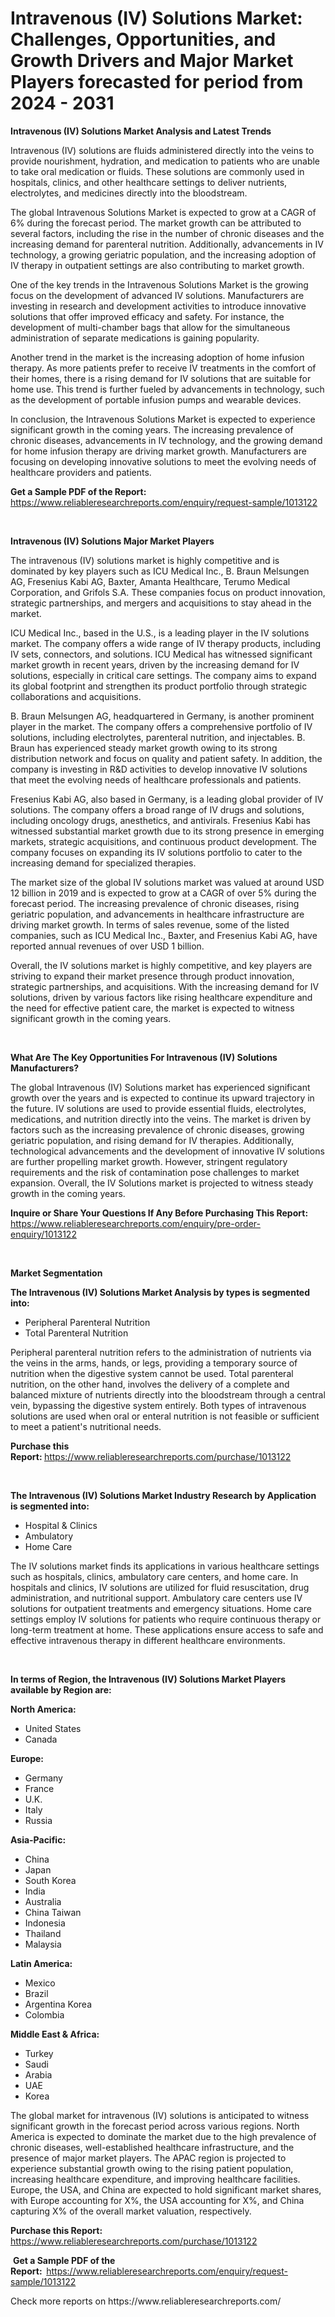 <p><h1>Intravenous (IV) Solutions Market: Challenges, Opportunities, and Growth Drivers and Major Market Players forecasted for period from 2024 - 2031</h1></p><p><strong>Intravenous (IV) Solutions Market Analysis and Latest Trends</strong></p>
<p><p>Intravenous (IV) solutions are fluids administered directly into the veins to provide nourishment, hydration, and medication to patients who are unable to take oral medication or fluids. These solutions are commonly used in hospitals, clinics, and other healthcare settings to deliver nutrients, electrolytes, and medicines directly into the bloodstream.</p><p>The global Intravenous Solutions Market is expected to grow at a CAGR of 6% during the forecast period. The market growth can be attributed to several factors, including the rise in the number of chronic diseases and the increasing demand for parenteral nutrition. Additionally, advancements in IV technology, a growing geriatric population, and the increasing adoption of IV therapy in outpatient settings are also contributing to market growth.</p><p>One of the key trends in the Intravenous Solutions Market is the growing focus on the development of advanced IV solutions. Manufacturers are investing in research and development activities to introduce innovative solutions that offer improved efficacy and safety. For instance, the development of multi-chamber bags that allow for the simultaneous administration of separate medications is gaining popularity.</p><p>Another trend in the market is the increasing adoption of home infusion therapy. As more patients prefer to receive IV treatments in the comfort of their homes, there is a rising demand for IV solutions that are suitable for home use. This trend is further fueled by advancements in technology, such as the development of portable infusion pumps and wearable devices.</p><p>In conclusion, the Intravenous Solutions Market is expected to experience significant growth in the coming years. The increasing prevalence of chronic diseases, advancements in IV technology, and the growing demand for home infusion therapy are driving market growth. Manufacturers are focusing on developing innovative solutions to meet the evolving needs of healthcare providers and patients.</p></p>
<p><strong>Get a Sample PDF of the Report:&nbsp;</strong> <a href="https://www.reliableresearchreports.com/enquiry/request-sample/1013122">https://www.reliableresearchreports.com/enquiry/request-sample/1013122</a></p>
<p>&nbsp;</p>
<p><strong>Intravenous (IV) Solutions Major Market Players</strong></p>
<p><p>The intravenous (IV) solutions market is highly competitive and is dominated by key players such as ICU Medical Inc., B. Braun Melsungen AG, Fresenius Kabi AG, Baxter, Amanta Healthcare, Terumo Medical Corporation, and Grifols S.A. These companies focus on product innovation, strategic partnerships, and mergers and acquisitions to stay ahead in the market.</p><p>ICU Medical Inc., based in the U.S., is a leading player in the IV solutions market. The company offers a wide range of IV therapy products, including IV sets, connectors, and solutions. ICU Medical has witnessed significant market growth in recent years, driven by the increasing demand for IV solutions, especially in critical care settings. The company aims to expand its global footprint and strengthen its product portfolio through strategic collaborations and acquisitions.</p><p>B. Braun Melsungen AG, headquartered in Germany, is another prominent player in the market. The company offers a comprehensive portfolio of IV solutions, including electrolytes, parenteral nutrition, and injectables. B. Braun has experienced steady market growth owing to its strong distribution network and focus on quality and patient safety. In addition, the company is investing in R&D activities to develop innovative IV solutions that meet the evolving needs of healthcare professionals and patients.</p><p>Fresenius Kabi AG, also based in Germany, is a leading global provider of IV solutions. The company offers a broad range of IV drugs and solutions, including oncology drugs, anesthetics, and antivirals. Fresenius Kabi has witnessed substantial market growth due to its strong presence in emerging markets, strategic acquisitions, and continuous product development. The company focuses on expanding its IV solutions portfolio to cater to the increasing demand for specialized therapies.</p><p>The market size of the global IV solutions market was valued at around USD 12 billion in 2019 and is expected to grow at a CAGR of over 5% during the forecast period. The increasing prevalence of chronic diseases, rising geriatric population, and advancements in healthcare infrastructure are driving market growth. In terms of sales revenue, some of the listed companies, such as ICU Medical Inc., Baxter, and Fresenius Kabi AG, have reported annual revenues of over USD 1 billion.</p><p>Overall, the IV solutions market is highly competitive, and key players are striving to expand their market presence through product innovation, strategic partnerships, and acquisitions. With the increasing demand for IV solutions, driven by various factors like rising healthcare expenditure and the need for effective patient care, the market is expected to witness significant growth in the coming years.</p></p>
<p>&nbsp;</p>
<p><strong>What Are The Key Opportunities For Intravenous (IV) Solutions Manufacturers?</strong></p>
<p><p>The global Intravenous (IV) Solutions market has experienced significant growth over the years and is expected to continue its upward trajectory in the future. IV solutions are used to provide essential fluids, electrolytes, medications, and nutrition directly into the veins. The market is driven by factors such as the increasing prevalence of chronic diseases, growing geriatric population, and rising demand for IV therapies. Additionally, technological advancements and the development of innovative IV solutions are further propelling market growth. However, stringent regulatory requirements and the risk of contamination pose challenges to market expansion. Overall, the IV Solutions market is projected to witness steady growth in the coming years.</p></p>
<p><strong>Inquire or Share Your Questions If Any Before Purchasing This Report:</strong> <a href="https://www.reliableresearchreports.com/enquiry/pre-order-enquiry/1013122">https://www.reliableresearchreports.com/enquiry/pre-order-enquiry/1013122</a></p>
<p>&nbsp;</p>
<p><strong>Market Segmentation</strong></p>
<p><strong>The Intravenous (IV) Solutions Market Analysis by types is segmented into:</strong></p>
<p><ul><li>Peripheral Parenteral Nutrition</li><li>Total Parenteral Nutrition</li></ul></p>
<p><p>Peripheral parenteral nutrition refers to the administration of nutrients via the veins in the arms, hands, or legs, providing a temporary source of nutrition when the digestive system cannot be used. Total parenteral nutrition, on the other hand, involves the delivery of a complete and balanced mixture of nutrients directly into the bloodstream through a central vein, bypassing the digestive system entirely. Both types of intravenous solutions are used when oral or enteral nutrition is not feasible or sufficient to meet a patient's nutritional needs.</p></p>
<p><strong>Purchase this Report:&nbsp;</strong><a href="https://www.reliableresearchreports.com/purchase/1013122">https://www.reliableresearchreports.com/purchase/1013122</a></p>
<p>&nbsp;</p>
<p><strong>The Intravenous (IV) Solutions Market Industry Research by Application is segmented into:</strong></p>
<p><ul><li>Hospital & Clinics</li><li>Ambulatory</li><li>Home Care</li></ul></p>
<p><p>The IV solutions market finds its applications in various healthcare settings such as hospitals, clinics, ambulatory care centers, and home care. In hospitals and clinics, IV solutions are utilized for fluid resuscitation, drug administration, and nutritional support. Ambulatory care centers use IV solutions for outpatient treatments and emergency situations. Home care settings employ IV solutions for patients who require continuous therapy or long-term treatment at home. These applications ensure access to safe and effective intravenous therapy in different healthcare environments.</p></p>
<p>&nbsp;</p>
<p><strong>In terms of Region, the Intravenous (IV) Solutions Market Players available by Region are:</strong></p>
<p>
    <p> <strong> North America: </strong>
        <ul>
            <li>United States</li>
            <li>Canada</li>
        </ul>
        </p> 
    <p> <strong> Europe: </strong>
        <ul>
            <li>Germany</li>
            <li>France</li>
            <li>U.K.</li>
            <li>Italy</li>
            <li>Russia</li>
        </ul>
        </p> 
    <p> <strong> Asia-Pacific: </strong>
        <ul>
            <li>China</li>
            <li>Japan</li>
            <li>South Korea</li>
            <li>India</li>
            <li>Australia</li>
            <li>China Taiwan</li>
            <li>Indonesia</li>
            <li>Thailand</li>
            <li>Malaysia</li>
        </ul>
        </p> 
    <p> <strong> Latin America: </strong>
        <ul>
            <li>Mexico</li>
            <li>Brazil</li>
            <li>Argentina Korea</li>
            <li>Colombia</li>
        </ul>
        </p> 
    <p> <strong> Middle East & Africa: </strong>
        <ul>
            <li>Turkey</li>
            <li>Saudi</li>
            <li>Arabia</li>
            <li>UAE</li>
            <li>Korea</li>
        </ul>
    </p>
    </p>
<p><p>The global market for intravenous (IV) solutions is anticipated to witness significant growth in the forecast period across various regions. North America is expected to dominate the market due to the high prevalence of chronic diseases, well-established healthcare infrastructure, and the presence of major market players. The APAC region is projected to experience substantial growth owing to the rising patient population, increasing healthcare expenditure, and improving healthcare facilities. Europe, the USA, and China are expected to hold significant market shares, with Europe accounting for X%, the USA accounting for X%, and China capturing X% of the overall market valuation, respectively.</p></p>
<p><strong>Purchase this Report: </strong><a href="https://www.reliableresearchreports.com/purchase/1013122">https://www.reliableresearchreports.com/purchase/1013122</a></p>
<p>&nbsp;<strong>Get a Sample PDF of the Report:&nbsp;&nbsp;</strong><a href="https://www.reliableresearchreports.com/enquiry/request-sample/1013122">https://www.reliableresearchreports.com/enquiry/request-sample/1013122</a></p>
<p><strong></strong></p>
<p>Check more reports on https://www.reliableresearchreports.com/</p>